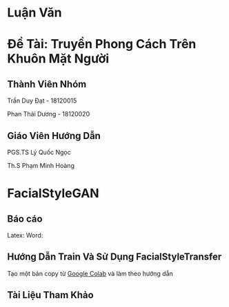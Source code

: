# Luận Văn

# Đề Tài: Truyền Phong Cách Trên Khuôn Mặt Người

## Thành Viên Nhóm

Trần Duy Đạt - 18120015

Phan Thái Dương - 18120020

## Giáo Viên Hướng Dẫn

PGS.TS Lý Quốc Ngọc

Th.S Phạm Minh Hoàng

# FacialStyleGAN

## Báo cáo

Latex:
Word:

## Hướng Dẫn Train Và Sử Dụng FacialStyleTransfer

Tạo một bản copy từ [Google Colab](https://colab.research.google.com/drive/1Gr8LymTaAuD9_FFmhZBy-gHit2xPr9VG?usp=sharing) và làm theo hướng dẫn

## Tài Liệu Tham Khảo
